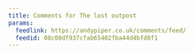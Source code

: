 ```yaml
---
title: Comments for The lost outpost
params:
  feedlink: https://andypiper.co.uk/comments/feed/
  feedid: 08c08df937cfab65402fba44d4bfd8f1
---
```

